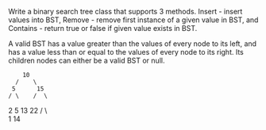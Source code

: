 Write a binary search tree class that supports 3 methods. Insert - insert values into BST, Remove - remove first instance of a given value in BST, and Contains - return true or false if given value exists in BST.

A valid BST has a value greater than the values of every node to its left, and has a value less than or equal to the values of every node to its right. Its children nodes can either be a valid BST or null.

        10
      /    \
     5      15
    / \    /  \
   2   5  13  22
  /         \  
 1          14